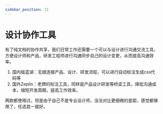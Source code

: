 ```yaml
---
sidebar_position: 11
---
```


# 设计协作工具



有了纯文档的协作共享，我们日常工作还需要一个可以与设计进行沟通交流工具，方便设计师和产品，研发工程师进行沟通同步自己的设计变更，从而提高沟通效率。

1. 国内版蓝湖：无缝连接产品、设计、研发流程，可以进行自动标注生成css代码等
2. 国外Zeplin：老牌的标注工具，同样是产品设计研发等桥梁工具，降低沟通成本，缩短开发周期，提高工作效率。

两款都使用过，但是由于自己不是专业设计师，没法对比更细微的差距，感觉都够用了，任选其一就好。


